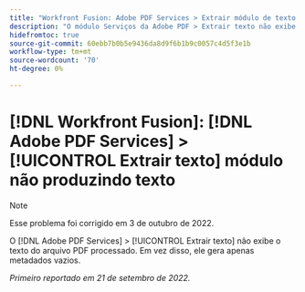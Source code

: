 ```yaml
---
title: "Workfront Fusion: Adobe PDF Services > Extrair módulo de texto não produzindo texto"
description: "O módulo Serviços da Adobe PDF > Extrair texto não exibe o texto do arquivo PDF processado. Em vez disso, ele gera apenas metadados vazios. "
hidefromtoc: true
source-git-commit: 60ebb7b0b5e9436da8d9f6b1b9c0057c4d5f3e1b
workflow-type: tm+mt
source-wordcount: '70'
ht-degree: 0%

---
```



# [!DNL Workfront Fusion]: [!DNL Adobe PDF Services] > [!UICONTROL Extrair texto] módulo não produzindo texto

>[!NOTE]
>
>Esse problema foi corrigido em 3 de outubro de 2022.

O [!DNL Adobe PDF Services] > [!UICONTROL Extrair texto] não exibe o texto do arquivo PDF processado. Em vez disso, ele gera apenas metadados vazios.

_Primeiro reportado em 21 de setembro de 2022._

